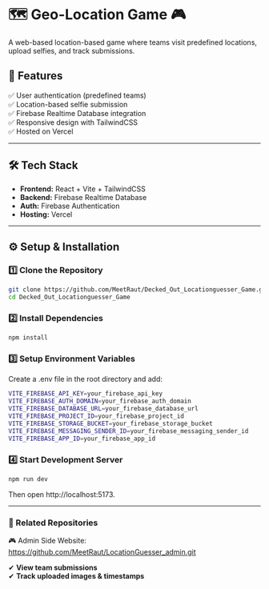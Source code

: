 # 🗺️ Geo-Location Game 🎮

A web-based location-based game where teams visit predefined locations, upload selfies, and track submissions.

## 🚀 Features
✅ User authentication (predefined teams)  
✅ Location-based selfie submission  
✅ Firebase Realtime Database integration  
✅ Responsive design with TailwindCSS  
✅ Hosted on Vercel  

---

## 🛠️ Tech Stack
- **Frontend:** React + Vite + TailwindCSS  
- **Backend:** Firebase Realtime Database  
- **Auth:** Firebase Authentication  
- **Hosting:** Vercel  

---

## ⚙️ Setup & Installation
### 1️⃣ Clone the Repository
```sh
git clone https://github.com/MeetRaut/Decked_Out_Locationguesser_Game.git
cd Decked_Out_Locationguesser_Game
```

### 2️⃣ Install Dependencies
```sh
npm install
```

### 3️⃣ Setup Environment Variables
Create a .env file in the root directory and add:
```sh
VITE_FIREBASE_API_KEY=your_firebase_api_key
VITE_FIREBASE_AUTH_DOMAIN=your_firebase_auth_domain
VITE_FIREBASE_DATABASE_URL=your_firebase_database_url
VITE_FIREBASE_PROJECT_ID=your_firebase_project_id
VITE_FIREBASE_STORAGE_BUCKET=your_firebase_storage_bucket
VITE_FIREBASE_MESSAGING_SENDER_ID=your_firebase_messaging_sender_id
VITE_FIREBASE_APP_ID=your_firebase_app_id
```

### 4️⃣ Start Development Server
```sh
npm run dev
```
Then open http://localhost:5173.

--- 

### 🔗 Related Repositories
🎮 Admin Side Website: https://github.com/MeetRaut/LocationGuesser_admin.git

✔ **View team submissions**  
✔ **Track uploaded images & timestamps**  
